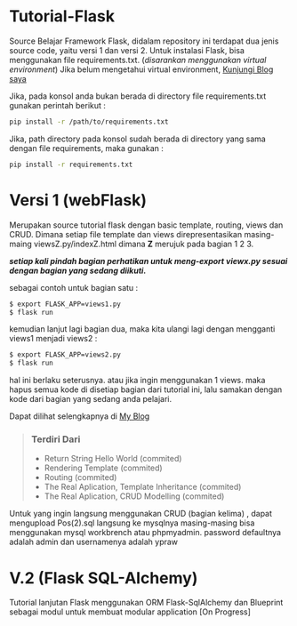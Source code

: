 # Tutorial-Flask
Source Belajar Framework Flask, didalam repository ini terdapat dua jenis source code,
yaitu versi 1 dan versi 2.
Untuk instalasi Flask, bisa menggunakan file requirements.txt. (_disarankan menggunakan virtual environment_)
Jika belum mengetahui virtual environment, [Kunjungi Blog saya](https://ypraw.github.io/2017/05/29/Mengenal-Virtual-Environment-pada-Python/)

Jika, pada konsol anda bukan berada di directory file requirements.txt gunakan perintah berikut :

```bash
pip install -r /path/to/requirements.txt
```

Jika, path directory pada konsol sudah berada di directory yang sama dengan file requirements, maka gunakan :

```bash
pip install -r requirements.txt
```

# Versi 1 (webFlask)
Merupakan source tutorial flask dengan basic template, routing, views dan CRUD. Dimana setiap file template dan views direpresentasikan masing-maing viewsZ.py/indexZ.html dimana **Z** merujuk pada bagian 1 2 3.

<b><i>setiap kali pindah bagian perhatikan untuk meng-export viewx.py sesuai dengan bagian yang sedang diikuti.</i></b>

sebagai contoh untuk bagian satu :

```bash
$ export FLASK_APP=views1.py
$ flask run
```
kemudian lanjut lagi bagian dua, maka kita ulangi lagi dengan mengganti views1 menjadi views2 :

```bash
$ export FLASK_APP=views2.py
$ flask run
```
hal ini berlaku seterusnya. atau jika ingin menggunakan 1 views. maka hapus semua kode di disetiap bagian dari tutorial ini, lalu samakan dengan kode dari bagian yang sedang anda pelajari.

Dapat dilihat selengkapnya di [My Blog](https://ypraw.github.io/categories/Flask-Tutorial-Dasar/)
> ### Terdiri Dari
> * Return String Hello World (commited)
> * Rendering Template (commited)
> * Routing (commited)
> * The Real Aplication, Template Inheritance (commited)
> * The Real Aplication, CRUD Modelling (commited)

Untuk yang ingin langsung menggunakan CRUD (bagian kelima) , dapat mengupload Pos(2).sql langsung ke mysqlnya masing-masing bisa menggunakan mysql workbrench atau phpmyadmin.
password defaultnya adalah admin dan usernamenya adalah ypraw

# V.2 (Flask SQL-Alchemy)
Tutorial lanjutan Flask menggunakan ORM Flask-SqlAlchemy dan Blueprint sebagai modul untuk membuat modular application
[On Progress]
